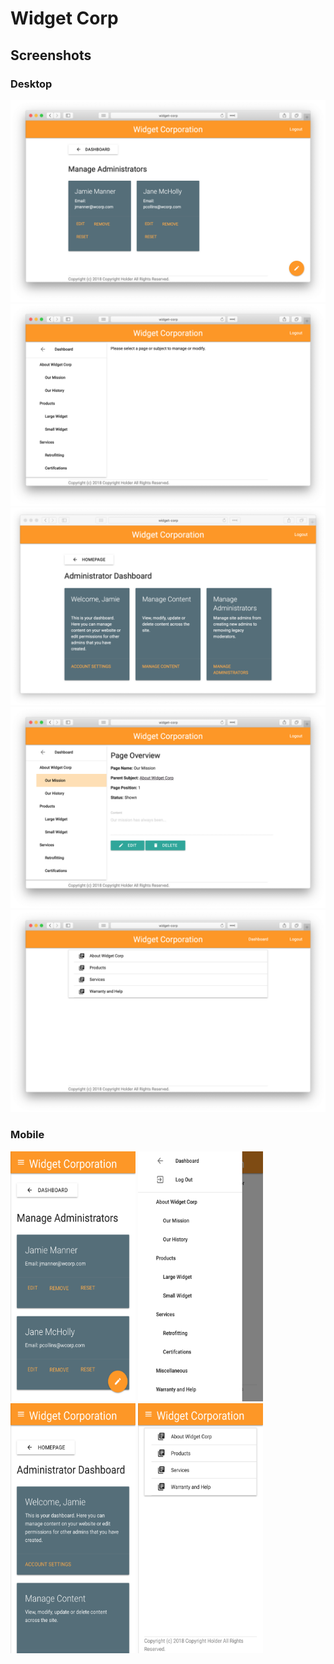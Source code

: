 # Widget Corp

## Screenshots

### Desktop

![desktop-admins.png](media/desktop-admins.png)
![desktop-content.png](media/desktop-content.png)
![desktop-dashboard.png](media/desktop-dashboard.png)
![desktop-edit.png](media/desktop-edit.png)
![desktop-home.png](media/desktop-home.png)

### Mobile

<img src="media/mobile-admins.png" width="200" height="400" />
<img src="media/mobile-content.png" width="200" height="400" />
<img src="media/mobile-dashboard.png" width="200" height="400" />
<img src="media/mobile-home.png" width="200" height="400" />
